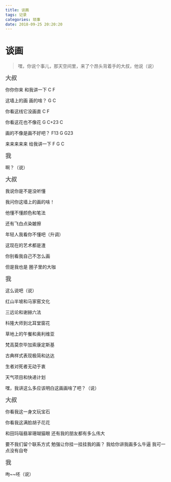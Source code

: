 ```yaml
---
title: 谈画
tags: 记录
categories: 琐事
date: 2018-09-25 20:20:20
---
```


# 谈画 #

> 嘿，你说个事儿，那天空间里，来了个昂头背着手的大叔，他说（说）

<font color=#666666 size=4 face="黑体">**大叔**</font>

你你你来 和我讲一下  C F

这墙上的画 画的啥？  G C

你看这线它没画直     C F

你看这花也不像花     G C+23 C

画的不像是画不好吧？  F13 G G23

来来来来来 给我讲一下 F   G C

<font color=#666666 size=4 face="黑体">**我**</font>

啊？（说）

<font color=#666666 size=4 face="黑体">**大叔**</font>

我说你是不是没听懂

我问你这墙上的画的啥！

他懂不懂颜色和笔法

还有飞白点染皴擦

年轻人我看你不懂吧（升调）

这现在的艺术都是渣

你别看我自己不怎么画

但是我也是 圈子里的大咖

<font color=#666666 size=4 face="黑体">**我**</font>

这么说吧（说）

红山半坡和马家窑文化

三远论和谢赫六法

科隆大师到北耳堂窗花

草地上的午餐和奥利维亚

梵高莫奈毕加索康定斯基

古典样式表现极简和达达

生者对死者无动于衷

天气项目和快递计划

嘿，我讲这么多应该明白这画画啥了吧？（说）

<font color=#666666 size=4 face="黑体">**大叔**</font>


你看我这一身文玩宝石

你看我这满脸胡子花花

和田玛瑙翡翠珊瑚猫眼
还有我的朋友都有多么伟大

要不我们留个联系方式
勉强让你挂一挂挂我的画？
我给你讲我画多么牛逼
我可一点没有自夸

<font color=#666666 size=4 face="黑体">**我**</font>

呴~~呸（说）